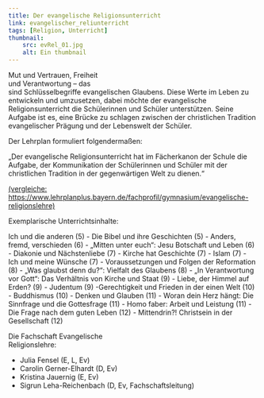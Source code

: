 ```yaml
---
title: Der evangelische Religionsunterricht
link: evangelischer_reliunterricht
tags: [Religion, Unterricht]
thumbnail: 
    src: evRel_01.jpg
    alt: Ein thumbnail
---
```

<figure style="float: right; margin-left: 15px; width: 50%; margin-bottom: 15px">
    <v-image name="evRel_02" alt="evangelische Religion" />
</figure>
<p>Mut und Vertrauen, Freiheit und Verantwortung – das sind Schlüsselbegriffe evangelischen Glaubens. Diese Werte im Leben zu entwickeln und umzusetzen, dabei möchte der evangelische Religionsunterricht die Schülerinnen und Schüler unterstützen. Seine Aufgabe ist es, eine Brücke zu schlagen zwischen der christlichen Tradition evangelischer Prägung und der Lebenswelt der Schüler.</p>
<p>Der Lehrplan formuliert folgendermaßen:</p>
<p>„Der evangelische Religionsunterricht hat im Fächerkanon der Schule die Aufgabe, der Kommunikation der Schülerinnen und Schüler mit der christlichen Tradition in der gegenwärtigen Welt zu dienen.“</p> 
<a href="https://www.lehrplanplus.bayern.de/fachprofil/gymnasium/evangelische-religionslehre">(vergleiche: https://www.lehrplanplus.bayern.de/fachprofil/gymnasium/evangelische-religionslehre)</a>

<figure style="float: right; margin-left: 15px; width: 50%; margin-bottom: 15px">
    <v-image name="evRel_03" alt="evangelische Religion" />
</figure>
<p>Exemplarische Unterrichtsinhalte:</p>
<p>Ich und die anderen (5) - Die Bibel und ihre Geschichten (5) - Anders, fremd, verschieden (6) - „Mitten unter euch“: Jesu Botschaft und Leben (6) - Diakonie und Nächstenliebe (7) - Kirche hat Geschichte (7) - Islam (7) - Ich und meine Wünsche (7) - Voraussetzungen und Folgen der Reformation (8) - „Was glaubst denn du?“: Vielfalt des Glaubens (8) - „In Verantwortung vor Gott“: Das Verhältnis von Kirche und Staat (9) - Liebe, der Himmel auf Erden? (9) - Judentum (9) -Gerechtigkeit und Frieden in der einen Welt (10) - Buddhismus (10) - Denken und Glauben (11) - Woran dein Herz hängt: Die Sinnfrage und die Gottesfrage (11) - Homo faber: Arbeit und Leistung (11) - Die Frage nach dem guten Leben (12) - Mittendrin?! Christsein in der Gesellschaft (12)</p>

<figure style="float: right; margin-left: 15px; width: 50%; margin-bottom: 15px">
    <v-image name="evRel_04" alt="evangelische Religion" />
</figure>
<p>Die Fachschaft Evangelische Religionslehre:</p>
<ul> 
    <li>Julia Fensel (E, L, Ev)</li> 
    <li> Carolin Gerner-Elhardt (D, Ev)</li> 
    <li>Kristina Jauernig (E, Ev)</li> 
    <li>Sigrun Leha-Reichenbach (D, Ev, Fachschaftsleitung)</li>
</ul>
